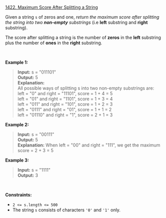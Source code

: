 [1422. Maximum Score After Splitting a String](https://leetcode.com/problems/maximum-score-after-splitting-a-string)

Given a string `s` of zeros and one, *return the maximum score after splitting the string into two **non-empty** substrings* (i.e **left** substring and **right** substring).

The score after splitting a string is the number of **zeros** in the **left** substring plus 
the number of **ones** in the **right** substring.

<p>&nbsp;</p>

**Example 1:**

> **Input:** s = "011101" <br>
> **Output:** 5 <br>
> **Explanation:** <br>
> All possible ways of splitting s into two non-empty substrings are: <br>
> left = "0" and right = "11101", score = 1 + 4 = 5 <br>
> left = "01" and right = "1101", score = 1 + 3 = 4 <br>
> left = "011" and right = "101", score = 1 + 2 = 3 <br>
> left = "0111" and right = "01", score = 1 + 1 = 2 <br>
> left = "01110" and right = "1", score = 2 + 1 = 3 <br>

**Example 2:**

> **Input:** s = "00111" <br>
> **Output:** 5 <br>
> **Explanation:** When left = "00" and right = "111", we get the maximum score = 2 + 3 = 5

**Example 3:**

> **Input:** s = "1111" <br>
> **Output:** 3 <br>

<p>&nbsp;</p>

**Constraints:**

- `2 <= s.length <= 500`
- The string `s` consists of characters `'0'` and `'1'` only.

